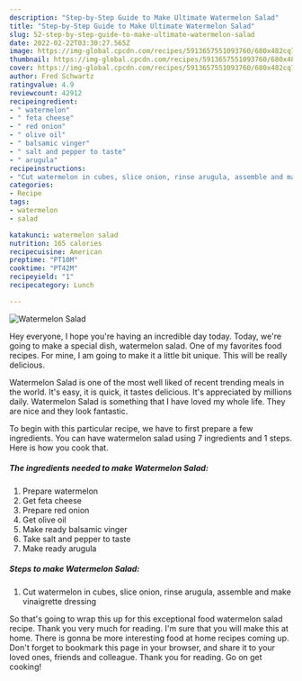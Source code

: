 ```yaml
---
description: "Step-by-Step Guide to Make Ultimate Watermelon Salad"
title: "Step-by-Step Guide to Make Ultimate Watermelon Salad"
slug: 52-step-by-step-guide-to-make-ultimate-watermelon-salad
date: 2022-02-22T03:30:27.565Z
image: https://img-global.cpcdn.com/recipes/5913657551093760/680x482cq70/watermelon-salad-recipe-main-photo.jpg
thumbnail: https://img-global.cpcdn.com/recipes/5913657551093760/680x482cq70/watermelon-salad-recipe-main-photo.jpg
cover: https://img-global.cpcdn.com/recipes/5913657551093760/680x482cq70/watermelon-salad-recipe-main-photo.jpg
author: Fred Schwartz
ratingvalue: 4.9
reviewcount: 42912
recipeingredient:
- " watermelon"
- " feta cheese"
- " red onion"
- " olive oil"
- " balsamic vinger"
- " salt and pepper to taste"
- " arugula"
recipeinstructions:
- "Cut watermelon in cubes, slice onion, rinse arugula, assemble and make vinaigrette dressing"
categories:
- Recipe
tags:
- watermelon
- salad

katakunci: watermelon salad 
nutrition: 165 calories
recipecuisine: American
preptime: "PT10M"
cooktime: "PT42M"
recipeyield: "1"
recipecategory: Lunch

---
```



![Watermelon Salad](https://img-global.cpcdn.com/recipes/5913657551093760/680x482cq70/watermelon-salad-recipe-main-photo.jpg)

Hey everyone, I hope you're having an incredible day today. Today, we're going to make a special dish, watermelon salad. One of my favorites food recipes. For mine, I am going to make it a little bit unique. This will be really delicious.



Watermelon Salad is one of the most well liked of recent trending meals in the world. It's easy, it is quick, it tastes delicious. It's appreciated by millions daily. Watermelon Salad is something that I have loved my whole life. They are nice and they look fantastic.


To begin with this particular recipe, we have to first prepare a few ingredients. You can have watermelon salad using 7 ingredients and 1 steps. Here is how you cook that.

<!--inarticleads1-->

##### The ingredients needed to make Watermelon Salad:

1. Prepare  watermelon
1. Get  feta cheese
1. Prepare  red onion
1. Get  olive oil
1. Make ready  balsamic vinger
1. Take  salt and pepper to taste
1. Make ready  arugula




<!--inarticleads2-->

##### Steps to make Watermelon Salad:

1. Cut watermelon in cubes, slice onion, rinse arugula, assemble and make vinaigrette dressing




So that's going to wrap this up for this exceptional food watermelon salad recipe. Thank you very much for reading. I'm sure that you will make this at home. There is gonna be more interesting food at home recipes coming up. Don't forget to bookmark this page in your browser, and share it to your loved ones, friends and colleague. Thank you for reading. Go on get cooking!
